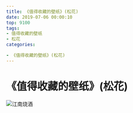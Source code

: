 ```yaml
---
title: 《值得收藏的壁纸》(松花)
date: 2019-07-06 00:00:10
top: 9100
tags: 
- 值得收藏的壁纸
- 松花
categories:

- 《值得收藏的壁纸》(松花)
---
```


# 《值得收藏的壁纸》(松花)

![江南烧酒](https://raw.githubusercontent.com/zhaoolee/GraphBed/master/zhaoolee_images000002/5c874f25b09c48b55dec7932bbbad007.jpeg)



<!-- more -->